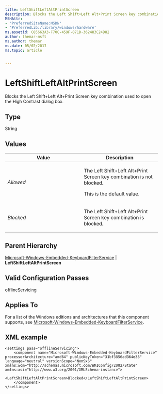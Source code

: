 ```yaml
---
title: LeftShiftLeftAltPrintScreen
description: Blocks the Left Shift+Left Alt+Print Screen key combination used to open the High Contrast dialog box.
MSHAttr:
- 'PreferredSiteName:MSDN'
- 'PreferredLib:/library/windows/hardware'
ms.assetid: C85663A3-F70C-459F-871D-362483C24D82
author: themar-msft
ms.author: themar
ms.date: 05/02/2017
ms.topic: article


---
```


# LeftShiftLeftAltPrintScreen


Blocks the Left Shift+Left Alt+Print Screen key combination used to open the High Contrast dialog box.

## Type


String

## Values


<table>
<colgroup>
<col width="50%" />
<col width="50%" />
</colgroup>
<thead>
<tr class="header">
<th>Value</th>
<th>Description</th>
</tr>
</thead>
<tbody>
<tr class="odd">
<td><p><em>Allowed</em></p></td>
<td><p>The Left Shift+Left Alt+Print Screen key combination is not blocked.</p>
<p>This is the default value.</p></td>
</tr>
<tr class="even">
<td><p><em>Blocked</em></p></td>
<td><p>The Left Shift+Left Alt+Print Screen key combination is blocked.</p></td>
</tr>
</tbody>
</table>

 

## Parent Hierarchy


[Microsoft-Windows-Embedded-KeyboardFilterService](microsoft-windows-embedded-keyboardfilterservice.md) | **LeftShiftLeftAltPrintScreen**

## Valid Configuration Passes


offlineServicing

## Applies To


For a list of the Windows editions and architectures that this component supports, see [Microsoft-Windows-Embedded-KeyboardFilterService](microsoft-windows-embedded-keyboardfilterservice.md).

## XML example


```
<settings pass="offlineServicing">
    <component name="Microsoft-Windows-Embedded-KeyboardFilterService" processorArchitecture="amd64" publicKeyToken="31bf3856ad364e35" language="neutral" versionScope="NonSxS" xmlns:wcm="http://schemas.microsoft.com/WMIConfig/2002/State" xmlns:xsi="http://www.w3.org/2001/XMLSchema-instance">
        <LeftShiftLeftAltPrintScreen>Blocked</LeftShiftLeftAltPrintScreen>
    </component>
</settings>
```

 

 






